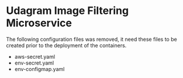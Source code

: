 # Udagram Image Filtering Microservice

The following configuration files was removed, it need these files to be created prior to the deployment of the containers.
- aws-secret.yaml
- env-secret.yaml
- env-configmap.yaml
